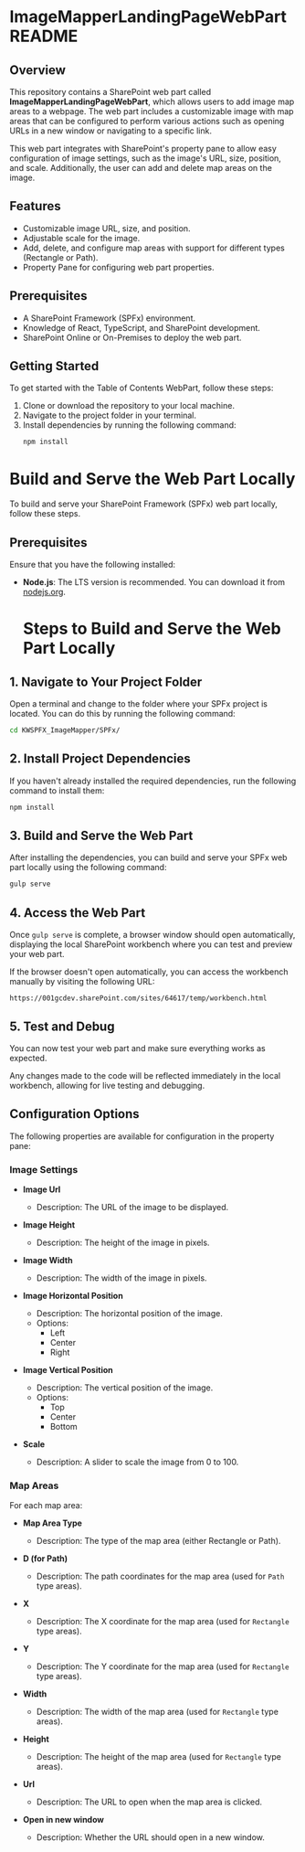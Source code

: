 # ImageMapperLandingPageWebPart README

## Overview
This repository contains a SharePoint web part called **ImageMapperLandingPageWebPart**, which allows users to add image map areas to a webpage. The web part includes a customizable image with map areas that can be configured to perform various actions such as opening URLs in a new window or navigating to a specific link.

This web part integrates with SharePoint's property pane to allow easy configuration of image settings, such as the image's URL, size, position, and scale. Additionally, the user can add and delete map areas on the image.

## Features
- Customizable image URL, size, and position.
- Adjustable scale for the image.
- Add, delete, and configure map areas with support for different types (Rectangle or Path).
- Property Pane for configuring web part properties.

## Prerequisites
- A SharePoint Framework (SPFx) environment.
- Knowledge of React, TypeScript, and SharePoint development.
- SharePoint Online or On-Premises to deploy the web part.

## Getting Started

To get started with the Table of Contents WebPart, follow these steps:

1. Clone or download the repository to your local machine.
2. Navigate to the project folder in your terminal.
3. Install dependencies by running the following command:
   ```bash
   npm install

# Build and Serve the Web Part Locally

To build and serve your SharePoint Framework (SPFx) web part locally, follow these steps.

## Prerequisites

Ensure that you have the following installed:

- **Node.js**: The LTS version is recommended. You can download it from [nodejs.org](https://nodejs.org/).
  

  # Steps to Build and Serve the Web Part Locally

## 1. Navigate to Your Project Folder

Open a terminal and change to the folder where your SPFx project is located. You can do this by running the following command:

```bash
cd KWSPFX_ImageMapper/SPFx/

```

## 2. Install Project Dependencies

If you haven't already installed the required dependencies, run the following command to install them:

```bash
npm install

```

## 3. Build and Serve the Web Part

After installing the dependencies, you can build and serve your SPFx web part locally using the following command:

```bash
gulp serve

```
## 4. Access the Web Part

Once `gulp serve` is complete, a browser window should open automatically, displaying the local SharePoint workbench where you can test and preview your web part.

If the browser doesn't open automatically, you can access the workbench manually by visiting the following URL:

```text
https://001gcdev.sharePoint.com/sites/64617/temp/workbench.html

```

## 5. Test and Debug

You can now test your web part and make sure everything works as expected.

Any changes made to the code will be reflected immediately in the local workbench, allowing for live testing and debugging.

## Configuration Options

The following properties are available for configuration in the property pane:

### Image Settings
- **Image Url**  
  - Description: The URL of the image to be displayed.

- **Image Height**  
  - Description: The height of the image in pixels.

- **Image Width**  
  - Description: The width of the image in pixels.

- **Image Horizontal Position**  
  - Description: The horizontal position of the image.
  - Options:
    - Left
    - Center
    - Right

- **Image Vertical Position**  
  - Description: The vertical position of the image.
  - Options:
    - Top
    - Center
    - Bottom

- **Scale**  
  - Description: A slider to scale the image from 0 to 100.

### Map Areas
For each map area:

- **Map Area Type**  
  - Description: The type of the map area (either Rectangle or Path).

- **D (for Path)**  
  - Description: The path coordinates for the map area (used for `Path` type areas).

- **X**  
  - Description: The X coordinate for the map area (used for `Rectangle` type areas).

- **Y**  
  - Description: The Y coordinate for the map area (used for `Rectangle` type areas).

- **Width**  
  - Description: The width of the map area (used for `Rectangle` type areas).

- **Height**  
  - Description: The height of the map area (used for `Rectangle` type areas).

- **Url**  
  - Description: The URL to open when the map area is clicked.

- **Open in new window**  
  - Description: Whether the URL should open in a new window.

